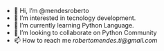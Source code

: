 - 👋 Hi, I’m @mendesroberto
- 👀 I’m interested in tecnology development.
- 🌱 I’m currently learning Python Language.
- 💞️ I’m looking to collaborate on Python Community
- 📫 How to reach me _robertomendes.ti@gmail.com_

<!---
mendesroberto/mendesroberto is a ✨ special ✨ repository because its `README.md` (this file) appears on your GitHub profile.
You can click the Preview link to take a look at your changes.
--->
